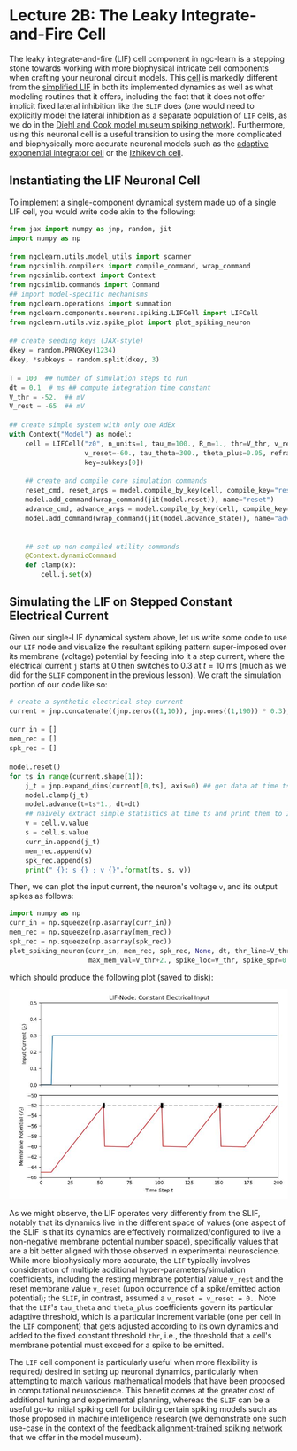 # Lecture 2B: The Leaky Integrate-and-Fire Cell

The leaky integrate-and-fire (LIF) cell component in ngc-learn is a stepping
stone towards working with more biophysical intricate cell components when crafting
your neuronal circuit models. This
[cell](ngclearn.components.neurons.spiking.LIFCell) is markedly different from the
[simplified LIF](ngclearn.components.neurons.spiking.sLIFCell) in both its
implemented dynamics as well as what modeling routines that it offers, including
the fact that it does not offer implicit fixed lateral inhibition like the
`SLIF` does (one would need to explicitly model the lateral inhibition as a
separate population of `LIF` cells, as we do in the
[Diehl and Cook model museum spiking network](../../museum/snn_dc.md)). Furthermore,
using this neuronal cell is a useful transition to using the more complicated and
biophysically more accurate neuronal models such as the
[adaptive exponential integrator cell](ngclearn.components.neurons.spiking.adExCell)
or the
[Izhikevich cell](ngclearn.components.neurons.spiking.izhikevichCell).

## Instantiating the LIF Neuronal Cell

To implement a single-component dynamical system made up of a single LIF
cell, you would write code akin to the following:

```python
from jax import numpy as jnp, random, jit
import numpy as np

from ngclearn.utils.model_utils import scanner
from ngcsimlib.compilers import compile_command, wrap_command
from ngcsimlib.context import Context
from ngcsimlib.commands import Command
## import model-specific mechanisms
from ngclearn.operations import summation
from ngclearn.components.neurons.spiking.LIFCell import LIFCell
from ngclearn.utils.viz.spike_plot import plot_spiking_neuron

## create seeding keys (JAX-style)
dkey = random.PRNGKey(1234)
dkey, *subkeys = random.split(dkey, 3)

T = 100  ## number of simulation steps to run
dt = 0.1  # ms ## compute integration time constant
V_thr = -52.  ## mV
V_rest = -65  ## mV

## create simple system with only one AdEx
with Context("Model") as model:
    cell = LIFCell("z0", n_units=1, tau_m=100., R_m=1., thr=V_thr, v_rest=V_rest,
                   v_reset=-60., tau_theta=300., theta_plus=0.05, refract_T=2.,
                   key=subkeys[0])

    ## create and compile core simulation commands
    reset_cmd, reset_args = model.compile_by_key(cell, compile_key="reset")
    model.add_command(wrap_command(jit(model.reset)), name="reset")
    advance_cmd, advance_args = model.compile_by_key(cell, compile_key="advance_state")
    model.add_command(wrap_command(jit(model.advance_state)), name="advance")


    ## set up non-compiled utility commands
    @Context.dynamicCommand
    def clamp(x):
        cell.j.set(x)
```

## Simulating the LIF on Stepped Constant Electrical Current

Given our single-LIF dynamical system above, let us write some code to use
our `LIF` node and visualize the resultant spiking pattern super-imposed
over its membrane (voltage) potential by feeding
into it a step current, where the electrical current `j` starts at $0$ then
switches to $0.3$ at $t = 10$ ms (much as we did for the `SLIF` component
in the previous lesson). We craft the simulation portion of our code like so:


```python
# create a synthetic electrical step current
current = jnp.concatenate((jnp.zeros((1,10)), jnp.ones((1,190)) * 0.3), axis=1)

curr_in = []
mem_rec = []
spk_rec = []

model.reset()
for ts in range(current.shape[1]):
    j_t = jnp.expand_dims(current[0,ts], axis=0) ## get data at time ts
    model.clamp(j_t)
    model.advance(t=ts*1., dt=dt)
    ## naively extract simple statistics at time ts and print them to I/O
    v = cell.v.value
    s = cell.s.value
    curr_in.append(j_t)
    mem_rec.append(v)
    spk_rec.append(s)
    print(" {}: s {} ; v {}".format(ts, s, v))
```

Then, we can plot the input current, the neuron's voltage `v`, and its output
spikes as follows:

```python
import numpy as np
curr_in = np.squeeze(np.asarray(curr_in))
mem_rec = np.squeeze(np.asarray(mem_rec))
spk_rec = np.squeeze(np.asarray(spk_rec))
plot_spiking_neuron(curr_in, mem_rec, spk_rec, None, dt, thr_line=V_thr, min_mem_val=V_rest-1.,
                    max_mem_val=V_thr+2., spike_loc=V_thr, spike_spr=0.5, title="LIF-Node: Constant Electrical Input", fname="lif_plot.jpg")
```

which should produce the following plot (saved to disk):

<img src="../../images/tutorials/neurocog/lif_plot.jpg" width="600" />

As we might observe, the LIF operates very differently from the SLIF, notably
that its dynamics live in the different space of values (one aspect of the
SLIF is that its dynamics are effectively normalized/configured to live
a non-negative membrane potential number space), specifically values that
are a bit better aligned with those observed in experimental neuroscience.
While more biophysically more accurate, the `LIF` typically involves consideration
of multiple additional hyper-parameters/simulation coefficients, including
the resting membrane potential value `v_rest` and the reset membrane value
`v_reset` (upon occurrence of a spike/emitted action potential); the `SLIF`,
in contrast, assumed a `v_reset = v_reset = 0.`. Note that the `LIF`'s
`tau_theta` and `theta_plus` coefficients govern its particular adaptive threshold,
which is a particular increment variable (one per cell in the `LIF` component)
that gets adjusted according to its own dynamics and added to the fixed constant
threshold `thr`, i.e., the threshold that a cell's membrane potential must
exceed for a spike to be emitted.

The `LIF` cell component is particularly useful when more flexibility is required/
desired in setting up neuronal dynamics, particularly when attempting to match
various mathematical models that have been proposed in computational neuroscience.
This benefit comes at the greater cost of additional tuning and experimental planning,
whereas the `SLIF` can be a useful go-to initial spiking cell for building certain spiking
models such as those proposed in machine intelligence research (we demonstrate
one such use-case in the context of the
[feedback alignment-trained spiking network](../../museum/snn_bfa.md) that we offer in the model museum).
